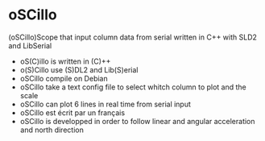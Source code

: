 # oSCillo

(oSCillo)Scope that input column data from serial written in C++ with SLD2 and LibSerial

* oS(C)illo is written in (C)++
* o(S)Cillo use (S)DL2 and Lib(S)erial
* oSCillo compile on Debian
* oSCillo take a text config file to select whitch column to plot and the scale
* oSCillo can plot 6 lines in real time from serial input
* oSCillo est écrit par un français
* oSCillo is developped in order to follow linear and angular acceleration and north direction 
